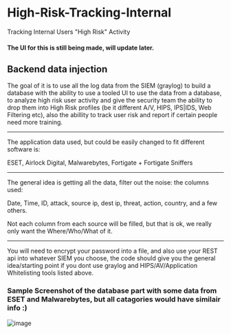# High-Risk-Tracking-Internal
Tracking Internal Users "High Risk" Activity

#### The UI for this is still being made, will update later.

Backend data injection
--------------------------------------------------

The goal of it is to use all the log data from the SIEM (graylog) to build a database with the ability to use a tooled UI to use the data from a database, to analyze high risk user activity and give the security team the ability to drop them into High Risk profiles (be it different A/V, HIPS, IPS|IDS, Web Filtering etc), also the abillity to track user risk and report if certain people need more training.

--------------------------------------------------------

The application data used, but could be easily changed to fit different software is:

ESET, Airlock Digital, Malwarebytes, Fortigate + Fortigate Sniffers

-----------------------------------------------------------

The general idea is getting all the data, filter out the noise: the columns used:

Date, Time, ID, attack, source ip, dest ip, threat, action, country, and a few others. 

Not each column from each source will be filled, but that is ok, we really only want the Where/Who/What of it.

-------------------------------------------------------------

You will need to encrypt your password into a file, and also use your REST api into whatever SIEM you choose, the code should give you the general idea/starting point if you dont use graylog and HIPS/AV/Application Whitelisting tools listed above.


### Sample Screenshot of the database part with some data from ESET and Malwarebytes, but all catagories would have similair info :)


![image](https://i.imgur.com/EgVbbio.jpg)
